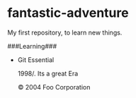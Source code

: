 # fantastic-adventure
My first repository, to learn new things.

###Learning###

* Git Essential

    1998/. Its a great Era 
    
  <div class="footer">
        &copy; 2004 Foo Corporation
    </div>
